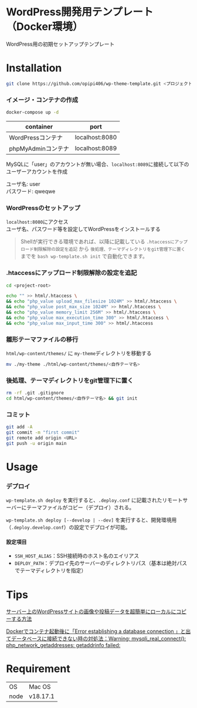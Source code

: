 # WordPress開発用テンプレート（Docker環境）
WordPress用の初期セットアップテンプレート

# Installation
```bash
git clone https://github.com/opipi406/wp-theme-template.git <プロジェクト名>
```

### イメージ・コンテナの作成
```bash
docker-compose up -d
```
|container|port|
|-|-|
|WordPressコンテナ|localhost:8080|
|phpMyAdminコンテナ|localhost:8089|

MySQLに「user」のアカウントが無い場合、`localhost:8089`に接続して以下のユーザーアカウントを作成  

ユーザ名: user  
パスワード: qweqwe  

### WordPressのセットアップ
`localhost:8080`にアクセス  
ユーザ名、パスワード等を設定してWordPressをインストールする

> Shellが実行できる環境であれば、以降に記載している `.htaccessにアップロード制限解除の設定を追記` から `後処理、テーマディレクトリをgit管理下に置く` までを `bash wp-template.sh init` で自動化できます。

### .htaccessにアップロード制限解除の設定を追記
```bash
cd <project-root>
```
```bash
echo "" >> html/.htaccess \
&& echo "php_value upload_max_filesize 1024M" >> html/.htaccess \
&& echo "php_value post_max_size 1024M" >> html/.htaccess \
&& echo "php_value memory_limit 256M" >> html/.htaccess \
&& echo "php_value max_execution_time 300" >> html/.htaccess \
&& echo "php_value max_input_time 300" >> html/.htaccess
```

### 雛形テーマファイルの移行
`html/wp-content/themes/` に `my-theme`ディレクトリを移動する
```bash
mv ./my-theme ./html/wp-content/themes/<自作テーマ名>
```

### 後処理、テーマディレクトリをgit管理下に置く
```bash
rm -rf .git .gitignore
cd html/wp-content/themes/<自作テーマ名> && git init
```

### コミット
```bash
git add -A
git commit -m "first commit"
git remote add origin <URL>
git push -u origin main
```

# Usage
### デプロイ
`wp-template.sh deploy` を実行すると、`.deploy.conf` に記載されたリモートサーバーにテーマファイルがコピー（デプロイ）される。

`wp-template.sh deploy [--develop | --dev]` を実行すると、開発環境用（`.deploy.develop.conf`）の設定でデプロイが可能。

#### 設定項目
- `SSH_HOST_ALIAS`：SSH接続時のホスト名のエイリアス
- `DEPLOY_PATH`：デプロイ先のサーバーのディレクトリパス（基本は絶対パスでテーマディレクトリを指定）

# Tips
[サーバー上のWordPressサイトの画像や投稿データを超簡単にローカルにコピーする方法](https://yosiakatsuki.net/blog/copy-site-data-to-local/)

[Dockerでコンテナ起動後に「Error establishing a database connection 」と出てデータベースに接続できない時の対処法：Warning: mysqli_real_connect(): php_network_getaddresses: getaddrinfo failed:](https://prograshi.com/platform/docker/dokcer-wp-db-connection-error/)

# Requirement
|||
|-|-|
|OS|Mac OS|
|node|v18.17.1|
